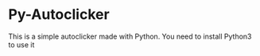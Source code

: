 # Py-Autoclicker
This is a simple autoclicker made with Python. You need to install Python3 to use it
